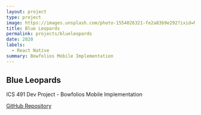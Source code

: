 ```yaml
---
layout: project
type: project
image: https://images.unsplash.com/photo-1554026321-fe2a83b9e292?ixid=MXwxMjA3fDB8MHxwaG90by1wYWdlfHx8fGVufDB8fHw%3D&ixlib=rb-1.2.1&auto=format&fit=crop&w=1351&q=80
title: Blue Leopards
permalink: projects/blueleopards
date: 2020
labels:
  - React Native
summary: Bowfolios Mobile Implementation
---
```


## Blue Leopards

ICS 491 Dev Project - Bowfolios Mobile Implementation

[GitHub Repository](https://github.com/Blue-Leopards/BlueLeopards)